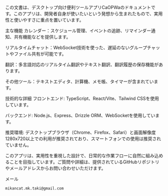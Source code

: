 この文書は、デスクトップ向け便利ツールアプリCaOPWaのドキュメントです。このアプリは、開発者自身が使いたいという発想から生まれたもので、実用性と使いやすさに重点を置いています。

主な機能
カレンダー：スケジュール管理、イベントの追跡、リマインダー通知、共有機能などを提供します。

リアルタイムチャット：WebSocket技術を使った、遅延のないグループチャットやファイル共有が可能です。

翻訳：多言語対応のリアルタイム翻訳やテキスト翻訳、翻訳履歴の保存機能があります。

その他ツール：テキストエディタ、計算機、メモ帳、タイマーが含まれています。

技術的な詳細
フロントエンド: TypeScript、React/Vite、Tailwind CSSを使用しています。

バックエンド: Node.js、Express、Drizzle ORM、WebSocketを使用しています。

推奨環境: デスクトップブラウザ（Chrome、Firefox、Safari）と画面解像度1280x720以上での利用が推奨されており、スマートフォンでの使用は推奨されていません。

このアプリは、実用性を重視した設計で、日常的な作業フローに自然に組み込めることを目指しています。ご質問や詳細は、提供されているGitHubリポジトリやメールアドレスからお問い合わせいただけます。

メール
```
mikancat.mk.taki@gmail.com
```
